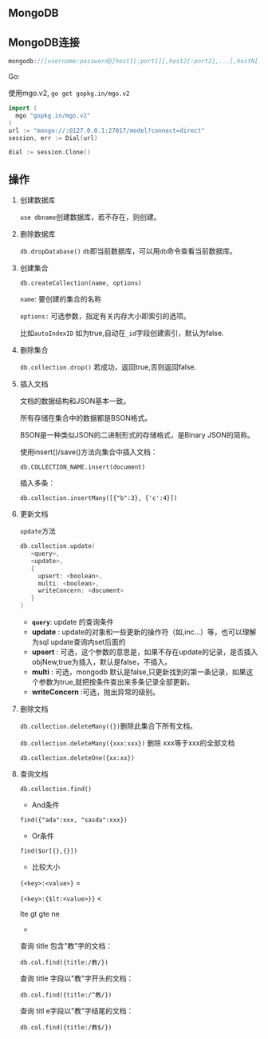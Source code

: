 ## MongoDB



## MongoDB连接

```go
mongodb://[username:password@]host1[:port1][,host2[:port2],...[,hostN[:portN]]][/[database][?options]]
```

Go:

使用mgo.v2, `go get gopkg.in/mgo.v2`

```go
import (
  mgo "gopkg.in/mgo.v2"
)
url := "mongo://:@127.0.0.1:27017/model?connect=direct"
session, err := Dial(url)

dial := session.Clone()
```



## 操作

1. 创建数据库

   `use dbname`创建数据库，若不存在，则创建。

2. 删除数据库

   `db.dropDatabase()` `db`即当前数据库，可以用`db`命令查看当前数据库。

3. 创建集合

   `db.createCollection(name, options)`

   `name`: 要创建的集合的名称

   `options:` 可选参数，指定有关内存大小即索引的选项。

   比如`autoIndexID` 如为true,自动在`_id`字段创建索引，默认为false.

4. 删除集合

   `db.collection.drop()` 若成功，返回true,否则返回false.

5. 插入文档

   文档的数据结构和JSON基本一致。

   所有存储在集合中的数据都是BSON格式。

   BSON是一种类似JSON的二进制形式的存储格式，是Binary JSON的简称。

   使用insert()/save()方法向集合中插入文档：

   `db.COLLECTION_NAME.insert(document)`

   插入多条：

   `db.collection.insertMany([{"b":3}, {'c':4}])`

6. 更新文档

   `update`方法

   ```go
   db.collection.update(
      <query>,
      <update>,
      {
        upsert: <boolean>,
        multi: <boolean>,
        writeConcern: <document>
      }
   )
   ```

   * **`query`**: update 的查询条件
   * **update** : update的对象和一些更新的操作符（如$,$inc...）等，也可以理解为sql update查询内set后面的
   * **upsert** : 可选，这个参数的意思是，如果不存在update的记录，是否插入objNew,true为插入，默认是false，不插入。
   * **multi** : 可选，mongodb 默认是false,只更新找到的第一条记录，如果这个参数为true,就把按条件查出来多条记录全部更新。
   * **writeConcern** :可选，抛出异常的级别。

7. 删除文档

   `db.collection.deleteMany({})`删除此集合下所有文档。

   `db.collection.deleteMany({xxx:xxx})` 删除 xxx等于xxx的全部文档

   `db.collection.deleteOne({xx:xx})`

8. 查询文档

   `db.collection.find()`

   * And条件

   `find({"ada":xxx, "sasda":xxx})`

   * Or条件

   `find($or[{},{}])`

   * 比较大小

   `{<key>:<value>}` =

   `{<key>:{$lt:<value>}}` <

   lte gt gte ne

   *  

   查询 title 包含"教"字的文档：

   ```
   db.col.find({title:/教/})
   ```

   查询 title 字段以"教"字开头的文档：

   ```
   db.col.find({title:/^教/})
   ```

   查询 titl e字段以"教"字结尾的文档：

   ```
   db.col.find({title:/教$/})
   ```

